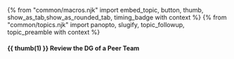 {% from "common/macros.njk" import embed_topic, button, thumb, show_as_tab,show_as_rounded_tab, timing_badge with context %}
{% from "common/topics.njk" import panopto, slugify, topic_followup, topic_preamble with context %}


<!--
#### ~~{{ thumb(1) }} Demo {{ version_penultimate }}~~

* ~~One member is to do a quick demo of your `{{ version_penultimate }}` ==using the jar file==. Make sure the jar file is ==in an empty folder== before you start. Others can help to confirm the jar file works on other OS'es.~~<br>
 <span class="text-info">This activity has been discarded, but the tip given below is still valid.</span>

<div class="indented-level2">
<box type="success" border-left-color="green" icon="">

You may release a newer version to be used for the PE dry run, but make sure it is released <span class="text-danger">by Tuesday midnight</span>.
</box>
</div>
-->

#### {{ thumb(1) }} Review the <tooltip content="Developer Guide">DG</tooltip> of a Peer Team

<include src="../../admin/common-tutorials-fragment.md#review_others_dg" />
